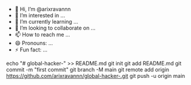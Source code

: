 - 👋 Hi, I’m @arixravannn
- 👀 I’m interested in ...
- 🌱 I’m currently learning ...
- 💞️ I’m looking to collaborate on ...
- 📫 How to reach me ...
- 😄 Pronouns: ...
- ⚡ Fun fact: ...

<!---
arixravannn/arixravannn is a ✨ special ✨ repository because its `README.md` (this file) appears on your GitHub profile.
You can click the Preview link to take a look at your changes.
--->
echo "# global-hacker-" >> README.md
git init
git add README.md
git commit -m "first commit"
git branch -M main
git remote add origin https://github.com/arixravannn/global-hacker-.git
git push -u origin main
